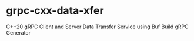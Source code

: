 # grpc-cxx-data-xfer
C++20 gRPC Client and Server Data Transfer Service using Buf Build gRPC Generator
